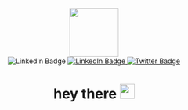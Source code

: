 <div id="header" align="center">
  <img src="https://media.giphy.com/media/17b875GGvV9m9sLmNc/giphy.gif" width="100"/>
<div id="badges">
 <a herf="https://www.linkedin.com/in/swayam-jain-2b490a25b">
  <img src="https://img.shields.io/badge/LinkedIn-blue?logo=linkedin&logoColour=white&style=for-the-badge" alt="LinkedIn Badge"/>
 </a>
 <a href="your-youtube-URL">
  <img src="https://img.shields.io/badge/YouTube-red?style=for-the-badge&logo=youtube&logoColor=white" alt="LinkedIn Badge"/>
 </a>
 <a href="your-twitter-URL">
  <img src="https://img.shields.io/badge/Twitter-blue?style=for-the-badge&logo=twitter&logoColor=white" alt="Twitter Badge"/>
 </a>
</div>
  <img src="https://komarev.com/ghpvc/?username=Lightvador&style=flat-square&color=blue" alt=""/>
<h1>
  hey there
  <img src="https://media.giphy.com/media/hvRJCLFzcasrR4ia7z/giphy.gif" width="30px"/>
